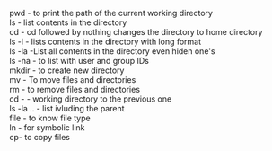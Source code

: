 pwd - to print the path of the current working directory <br />
ls - list contents in the directory <br />
cd - cd followed by nothing changes the directory to home directory <br />
ls -l - lists contents in the directory with long format <br />
ls -la -List all contents in the directory even hiden one's <br />
ls -na - to list with user and group IDs <br />
mkdir - to create new directory <br />
mv - To move files and directories <br />
rm - to remove files and directories <br />
cd - - working directory to the previous one <br />
ls -la .. - list ivluding the parent <br />
file - to know file type <br />
ln - for symbolic link <br />
cp- to copy files <br />
